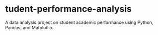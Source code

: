 # tudent-performance-analysis
A data analysis project on student academic performance using Python, Pandas, and Matplotlib.
